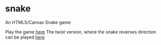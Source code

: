# snake
An HTML5/Canvas Snake game

Play the game [here](https://rawgit.com/pradn/snake/master/index.html)
The twist version, where the snake reverses direction can be played [here](https://rawgit.com/pradn/snake/master/twist.html)
